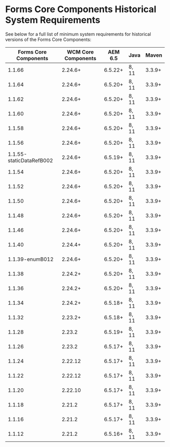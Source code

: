 # Forms Core Components Historical System Requirements

See below for a full list of minimum system requirements for historical versions of the Forms Core Components:

| Forms Core Components | WCM Core Components | AEM 6.5 | Java  | Maven  |  
|-----------------------|---------------------|---------| ----- | ------ |
| 1.1.66                | 2.24.6+             | 6.5.22+ | 8, 11 | 3.3.9+ |
| 1.1.64                | 2.24.6+             | 6.5.20+ | 8, 11 | 3.3.9+ |
| 1.1.62                | 2.24.6+             | 6.5.20+ | 8, 11 | 3.3.9+ |
| 1.1.60                | 2.24.6+             | 6.5.20+ | 8, 11 | 3.3.9+ |
| 1.1.58                | 2.24.6+             | 6.5.20+ | 8, 11 | 3.3.9+ |
| 1.1.56                | 2.24.6+             | 6.5.20+ | 8, 11 | 3.3.9+ |
| 1.1.55-staticDataRefB002                | 2.24.6+             | 6.5.19+ | 8, 11 | 3.3.9+ |
| 1.1.54                | 2.24.6+             | 6.5.20+ | 8, 11 | 3.3.9+ |
| 1.1.52                | 2.24.6+             | 6.5.20+ | 8, 11 | 3.3.9+ |
| 1.1.50                | 2.24.6+             | 6.5.20+ | 8, 11 | 3.3.9+ |
| 1.1.48                | 2.24.6+             | 6.5.20+ | 8, 11 | 3.3.9+ |
| 1.1.46                | 2.24.6+             | 6.5.20+ | 8, 11 | 3.3.9+ |
| 1.1.40                | 2.24.4+              | 6.5.20+ | 8, 11 | 3.3.9+ |
| 1.1.39-enumB012                | 2.24.6+             | 6.5.20+ | 8, 11 | 3.3.9+ |
| 1.1.38                | 2.24.2+              | 6.5.20+ | 8, 11 | 3.3.9+ |
| 1.1.36                | 2.24.2+              | 6.5.20+ | 8, 11 | 3.3.9+ |
| 1.1.34                | 2.24.2+              | 6.5.18+ | 8, 11 | 3.3.9+ |
| 1.1.32                | 2.23.2+              | 6.5.18+ | 8, 11 | 3.3.9+ |
| 1.1.28                | 2.23.2              | 6.5.19+ | 8, 11 | 3.3.9+ |
| 1.1.26                | 2.23.2              | 6.5.17+ | 8, 11 | 3.3.9+ |
| 1.1.24                | 2.22.12             | 6.5.17+ | 8, 11 | 3.3.9+ |
| 1.1.22                | 2.22.12             | 6.5.17+ | 8, 11 | 3.3.9+ |
| 1.1.20                | 2.22.10             | 6.5.17+ | 8, 11 | 3.3.9+ |
| 1.1.18                | 2.21.2              | 6.5.17+ | 8, 11 | 3.3.9+ |
| 1.1.16                | 2.21.2              | 6.5.17+ | 8, 11 | 3.3.9+ |
| 1.1.12                | 2.21.2              | 6.5.16+ | 8, 11 | 3.3.9+ |

